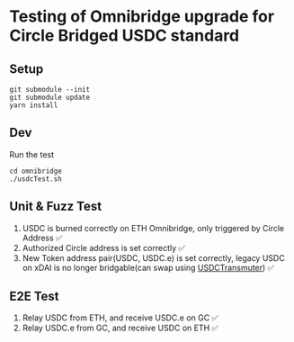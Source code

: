 # Testing of Omnibridge upgrade for Circle Bridged USDC standard

## Setup 
```
git submodule --init 
git submodule update
yarn install
```

## Dev
Run the test
```
cd omnibridge
./usdcTest.sh
```
## Unit & Fuzz Test
1. USDC is burned correctly on ETH Omnibridge, only triggered by Circle Address ✅    
2. Authorized Circle address is set correctly ✅    
3. New Token address pair(USDC, USDC.e) is set correctly, legacy USDC on xDAI is no longer bridgable(can swap using [USDCTransmuter](https://github.com/zengzengzenghuy/stablecoin-evm/blob/foundry_deployment/contracts/USDCTransmuter.sol)) ✅

## E2E Test
1. Relay USDC from ETH, and receive USDC.e on GC ✅    
2. Relay USDC.e from GC, and receive USDC on ETH ✅

